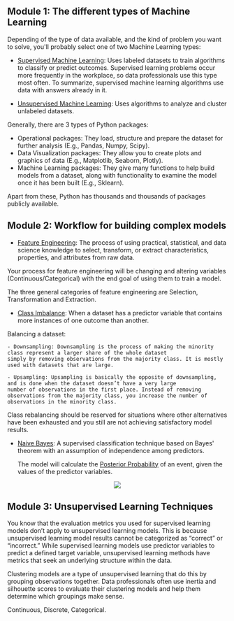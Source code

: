 ## Module 1: The different types of Machine Learning

Depending of the type of data available, and the kind of problem you want to solve, you'll probably select one of two Machine Learning types:

  - <ins>Supervised Machine Learning</ins>: Uses labeled datasets to train algorithms to classify or predict outcomes. Supervised learning problems
occur more frequently in the workplace, so data professionals use this type most often.
    To summarize, supervised machine learning algorithms use data with answers already in it.

  - <ins>Unsupervised Machine Learning</ins>: Uses algorithms to analyze and cluster unlabeled datasets.

Generally, there are 3 types of Python packages:

  - Operational packages: They load, structure and prepare the dataset for further analysis (E.g., Pandas, Numpy, Scipy).
  - Data Visualization packages: They allow you to create plots and graphics of data (E.g., Matplotlib, Seaborn, Plotly).
  - Machine Learning packages: They give many functions to help build models from a dataset, along with functionality to examine the model once it has
been built (E.g., Sklearn).

Apart from these, Python has thousands and thousands of packages publicly available.

## Module 2: Workflow for building complex models

  - <ins>Feature Engineering</ins>: The process of using practical, statistical, and data science knowledge to select, transform, or extract
characteristics, properties, and attributes from raw data.

  Your process for feature engineering will be changing and altering variables (Continuous/Categorical) with the end goal of using them to train a
model.

  The three general categories of feature engineering are Selection, Transformation and Extraction.

  - <ins>Class Imbalance</ins>: When a dataset has a predictor variable that contains more instances of one outcome than another.

Balancing a dataset:

    - Downsampling: Downsampling is the process of making the minority class represent a larger share of the whole dataset
    simply by removing observations from the majority class. It is mostly used with datasets that are large.
    
    - Upsampling: Upsampling is basically the opposite of downsampling, and is done when the dataset doesn’t have a very large
    number of observations in the first place. Instead of removing observations from the majority class, you increase the number of
    observations in the minority class.

Class rebalancing should be reserved for situations where other alternatives have been exhausted and you still are not achieving satisfactory model
results.

  - <ins>Naive Bayes</ins>: A supervised classification technique based on Bayes' theorem with an assumption of independence among predictors.
    
    The model will calculate the <ins>Posterior Probability</ins> of an event, given the values of the predictor variables.

<p align="center">
  <img src="https://github.com/user-attachments/assets/2a432c3a-294a-4fbb-99ea-103660587fee" />
</p>

## Module 3: Unsupervised Learning Techniques

You know that the evaluation metrics you used for supervised learning models don’t apply to unsupervised learning models. This is because
unsupervised learning model results cannot be categorized as “correct” or “incorrect.” While supervised learning models use predictor variables to
predict a defined target variable, unsupervised learning methods have metrics that seek an underlying structure within the data. 

Clustering models are a type of unsupervised learning that do this by grouping observations together. Data professionals often use inertia and
silhouette scores to evaluate their clustering models and help them determine which groupings make sense.



Continuous, Discrete, Categorical.







